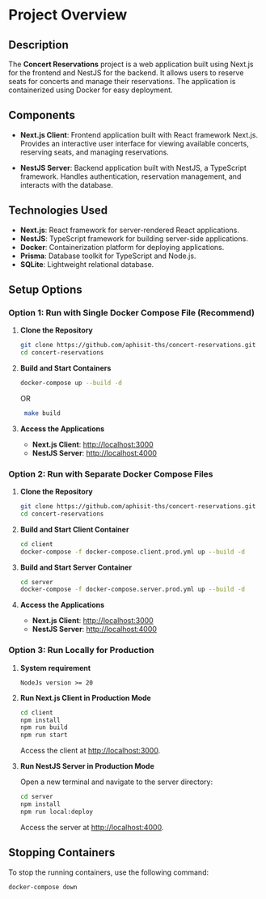 # Project Overview


## Description

The **Concert Reservations** project is a web application built using Next.js for the frontend and NestJS for the backend. It allows users to reserve seats for concerts and manage their reservations. The application is containerized using Docker for easy deployment.

## Components

- **Next.js Client**: Frontend application built with React framework Next.js. Provides an interactive user interface for viewing available concerts, reserving seats, and managing reservations.

- **NestJS Server**: Backend application built with NestJS, a TypeScript framework. Handles authentication, reservation management, and interacts with the database.

## Technologies Used

- **Next.js**: React framework for server-rendered React applications.
- **NestJS**: TypeScript framework for building server-side applications.
- **Docker**: Containerization platform for deploying applications.
- **Prisma**: Database toolkit for TypeScript and Node.js.
- **SQLite**: Lightweight relational database.

## Setup Options

### Option 1: Run with Single Docker Compose File  (Recommend)

1. **Clone the Repository**

    ```sh
    git clone https://github.com/aphisit-ths/concert-reservations.git
    cd concert-reservations
    ```
   

2. **Build and Start Containers**

    ```sh
    docker-compose up --build -d
    ```
   OR
   ```sh
    make build
    ```
   

3. **Access the Applications**

    - **Next.js Client**: [http://localhost:3000](http://localhost:3000)
    - **NestJS Server**: [http://localhost:4000](http://localhost:4000)

### Option 2: Run with Separate Docker Compose Files

1. **Clone the Repository**

    ```sh
    git clone https://github.com/aphisit-ths/concert-reservations.git
    cd concert-reservations
    ```

2. **Build and Start Client Container**

    ```sh
    cd client
    docker-compose -f docker-compose.client.prod.yml up --build -d
    ```

3. **Build and Start Server Container**

    ```sh
    cd server
    docker-compose -f docker-compose.server.prod.yml up --build -d
    ```


4. **Access the Applications**

    - **Next.js Client**: [http://localhost:3000](http://localhost:3000)
    - **NestJS Server**: [http://localhost:4000](http://localhost:4000)

### Option 3: Run Locally for Production

1. **System requirement**

    ```
    NodeJs version >= 20
    ```

2. **Run Next.js Client in Production Mode**

    ```sh
    cd client
    npm install
    npm run build
    npm run start
    ```

   Access the client at [http://localhost:3000](http://localhost:3000).

3. **Run NestJS Server in Production Mode**

   Open a new terminal and navigate to the server directory:

    ```sh
    cd server
    npm install
    npm run local:deploy
    ```

   Access the server at [http://localhost:4000](http://localhost:4000).

## Stopping Containers

To stop the running containers, use the following command:

```sh
docker-compose down
